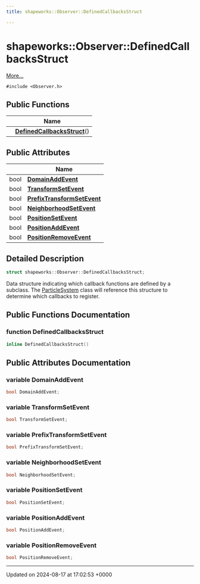 ```yaml
---
title: shapeworks::Observer::DefinedCallbacksStruct

---
```


# shapeworks::Observer::DefinedCallbacksStruct



 [More...](#detailed-description)


`#include <Observer.h>`

## Public Functions

|                | Name           |
| -------------- | -------------- |
| | **[DefinedCallbacksStruct](../Classes/structshapeworks_1_1Observer_1_1DefinedCallbacksStruct.md#function-definedcallbacksstruct)**() |

## Public Attributes

|                | Name           |
| -------------- | -------------- |
| bool | **[DomainAddEvent](../Classes/structshapeworks_1_1Observer_1_1DefinedCallbacksStruct.md#variable-domainaddevent)**  |
| bool | **[TransformSetEvent](../Classes/structshapeworks_1_1Observer_1_1DefinedCallbacksStruct.md#variable-transformsetevent)**  |
| bool | **[PrefixTransformSetEvent](../Classes/structshapeworks_1_1Observer_1_1DefinedCallbacksStruct.md#variable-prefixtransformsetevent)**  |
| bool | **[NeighborhoodSetEvent](../Classes/structshapeworks_1_1Observer_1_1DefinedCallbacksStruct.md#variable-neighborhoodsetevent)**  |
| bool | **[PositionSetEvent](../Classes/structshapeworks_1_1Observer_1_1DefinedCallbacksStruct.md#variable-positionsetevent)**  |
| bool | **[PositionAddEvent](../Classes/structshapeworks_1_1Observer_1_1DefinedCallbacksStruct.md#variable-positionaddevent)**  |
| bool | **[PositionRemoveEvent](../Classes/structshapeworks_1_1Observer_1_1DefinedCallbacksStruct.md#variable-positionremoveevent)**  |

## Detailed Description

```cpp
struct shapeworks::Observer::DefinedCallbacksStruct;
```


Data structure indicating which callback functions are defined by a subclass. The [ParticleSystem](../Classes/classshapeworks_1_1ParticleSystem.md) class will reference this structure to determine which callbacks to register. 

## Public Functions Documentation

### function DefinedCallbacksStruct

```cpp
inline DefinedCallbacksStruct()
```


## Public Attributes Documentation

### variable DomainAddEvent

```cpp
bool DomainAddEvent;
```


### variable TransformSetEvent

```cpp
bool TransformSetEvent;
```


### variable PrefixTransformSetEvent

```cpp
bool PrefixTransformSetEvent;
```


### variable NeighborhoodSetEvent

```cpp
bool NeighborhoodSetEvent;
```


### variable PositionSetEvent

```cpp
bool PositionSetEvent;
```


### variable PositionAddEvent

```cpp
bool PositionAddEvent;
```


### variable PositionRemoveEvent

```cpp
bool PositionRemoveEvent;
```


-------------------------------

Updated on 2024-08-17 at 17:02:53 +0000
